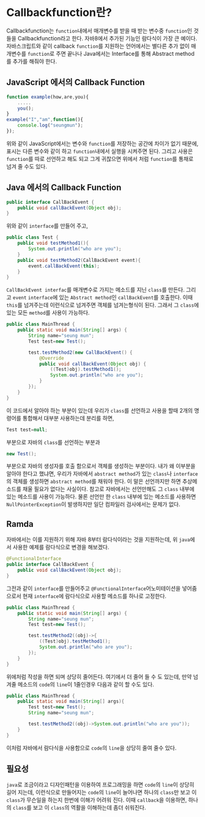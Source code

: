 # Callbackfunction란?

Callbackfunction는 ```function```내에서 매개변수를 받을 때 받는 변수중 ```function```인 것들을 Callbackfunction라고 한다. 자바8에서 추가된 기능인 람다식이 가장 큰 예이다. 자바스크립트와 같이 callback ```function```를 지원하는 언어에서는 별다른 추가 없이 매개변수를 ```function```로 주면 끝나나 Java에서는 Interface를 통해 Abstract method를 추가를 해줘야 한다.

## JavaScript 에서의 Callback Function

```javascript
function example(how,are,you){
    .....
    you();
}
example("I","am",function(){
    console.log("seungmun");
});
```

위와 같이 JavaScript에서는 변수와 ```function```를 저장하는 공간에 차이가 없기 때문에, 표시는 다른 변수와 같이 하고 ```function```내에서 실행을 시켜주면 된다. 그리고 사용은 ```function```를 따로 선언하고 해도 되고 그게 귀찮으면 위에서 처럼 ```function```를 통채로 넘겨 줄 수도 있다.

## Java 에서의 Callback Function

```java
public interface CallBackEvent {
    public void callBackEvent(Object obj);
}
```

위와 같이 ```interface```를 만들어 주고,

```java
public class Test {
    public void testMethod1(){
        System.out.println("who are you");
    }
    public void testMethod2(CallBackEvent event){
        event.callBackEvent(this);
    }
}
```

```CallBackEvent interfac```를 매개변수로 가지는 메소드를 지닌 ```class```를 만든다. 그리고 ```event``` ```interface```에 있는 ```Abstract method```인 ```callBackEvent```를 호출한다. 이때 ```this```를 넘겨주는데 이런식으로 넘겨주면 객체를 넘겨는형식이 된다. 그래서 그 ```class```에 있는 모든 ```method```를 사용이 가능하다.

```java
public class MainThread {
    public static void main(String[] args) {
        String name="seung mun";
        Test test=new Test();

        test.testMethod2(new CallBackEvent() {
            @Override
            public void callBackEvent(Object obj) {
                ((Test)obj).testMethod1();
                System.out.println("who are you");
            }
        });
    }
}
```

이 코드에서 알아야  하는 부분이 있는데 우리가 ```class```를 선언하고 사용을 할때 2개의 명령어를 통합해서 대부분 사용하는데 분리를 하면,

```java
Test test=null;
```

 부분으로 자바의 ```class```를 선언하는 부분과
 ```java
 new Test();
 ```

 부분으로 자바의 생성자를 호출 함으로서 객체를 생성하는 부분이다.
 내가 왜 이부분을 알아야 한다고 했냐면, 우리가 자바에서 ```abstract method```가 있는 ```class```나 ```interface```의 객체를 생성하면 ```abstract method```를 채워야 한다. 이 말은 선언까지만 하면 추상메소드를 채울 필요가 없다는 사실이다. 참고로 자바에서는 선언만해도 그 ```class``` 내부에있는 메소드를 사용이 가능하다. 물론 선언만 한 ```class``` 내부에 있는 메소드를 사용하면 ```NullPointerException```이 발생하지만 일단 컴파일러 검사에서는 문제가 없다. 

## Ramda

 자바에서는 이를 지원하기 위해 자바 8부터 람다식이라는 것을 지원하는데, 위 ```java```에서 사용한 예제를 람다식으로 변경을 해보겠다.
```java
@FunctionalInterface
public interface CallBackEvent {
	public void callBackEvent(Object obj); 
}
```
그전과 같이 ```interface```를 만들어주고 ```@FunctionalInterface```어노미테이션을 넣어줌으로서 현재 ```interface```에 람다식으로 사용할 메소드를 하나로 고정한다.

```java
public class MainThread {
    public static void main(String[] args) {
        String name="seung mun";
        Test test=new Test();

        test.testMethod2((obj)->{
            ((Test)obj).testMethod1();
            System.out.println("who are you");
        });
    }
}
```
위에처럼 작성을 하면 되며 상당히 줄어든다. 여기에서 더 줄어 들 수 도 있는데, 만약 넘겨줄 메소드의 ```code```의 ```line```이 1줄인경우 다음과 같이 할 수도 있다.

```java
public class MainThread {
    public static void main(String[] args){
        Test test=new Test();
        String name="seung mun";

        test.testMethod2((obj)->System.out.println("who are you"));
    }
}
```
이처럼 자바에서 람다식을 사용함으로 ```code```의 ```line```을 상당히 줄여 줄수 있다.

## 필요성

```java```로 조금이라고 디자인패턴을 이용하여 프로그래밍을 하면 ```code```의 ```line```이 상당히 길어 지는데, 이런식으로 만들어지는 ```code```의 ```line```이 늘어나면 하나의 ```class```만 보고 이 ```class```가 무슨일을 하는지 한번에 이해가 어려워 진다. 이때 ```callback```을 이용하면, 하나의 ```class```를 보고 이 ```class```의 역활을 이해하는데 좀더 쉬워진다.
